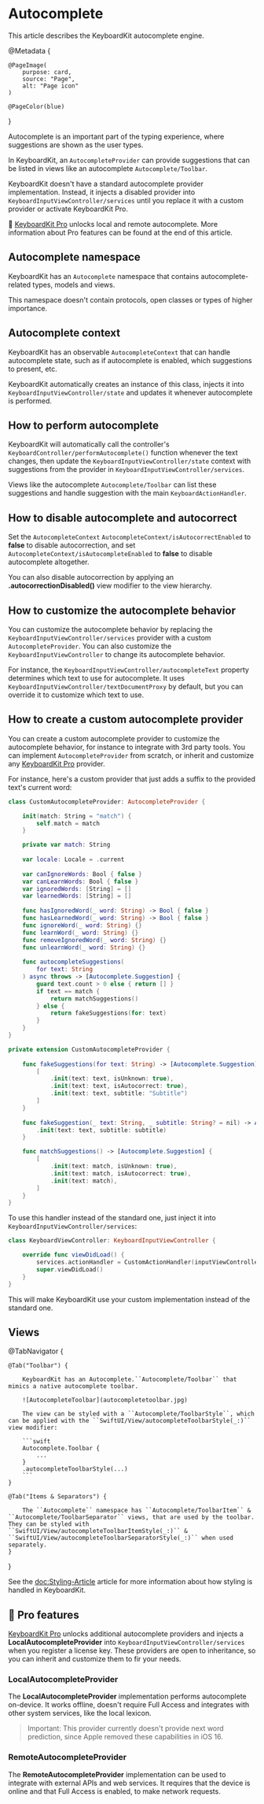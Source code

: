 # Autocomplete

This article describes the KeyboardKit autocomplete engine.

@Metadata {

    @PageImage(
        purpose: card,
        source: "Page",
        alt: "Page icon"
    )

    @PageColor(blue)
}

Autocomplete is an important part of the typing experience, where suggestions are shown as the user types.

In KeyboardKit, an ``AutocompleteProvider`` can provide suggestions that can be listed in views like an autocomplete ``Autocomplete/Toolbar``.

KeyboardKit doesn't have a standard autocomplete provider implementation. Instead, it injects a disabled provider into ``KeyboardInputViewController/services`` until you replace it with a custom provider or activate KeyboardKit Pro.

👑 [KeyboardKit Pro][Pro] unlocks local and remote autocomplete. More information about Pro features can be found at the end of this article.

[Pro]: https://github.com/KeyboardKit/KeyboardKitPro



## Autocomplete namespace

KeyboardKit has an ``Autocomplete`` namespace that contains autocomplete-related types, models and views.

This namespace doesn't contain protocols, open classes or types of higher importance.



## Autocomplete context

KeyboardKit has an observable ``AutocompleteContext`` that can handle autocomplete state, such as if autocomplete is enabled, which suggestions to present, etc.

KeyboardKit automatically creates an instance of this class, injects it into ``KeyboardInputViewController/state`` and updates it whenever autocomplete is performed.



## How to perform autocomplete

KeyboardKit will automatically call the controller's ``KeyboardController/performAutocomplete()`` function whenever the text changes, then update the ``KeyboardInputViewController/state`` context with suggestions from the provider in ``KeyboardInputViewController/services``.

Views like the autocomplete ``Autocomplete/Toolbar`` can list these suggestions and handle suggestion with the main ``KeyboardActionHandler``.



## How to disable autocomplete and autocorrect

Set the ``AutocompleteContext`` ``AutocompleteContext/isAutocorrectEnabled`` to **false** to disable autocorrection, and set ``AutocompleteContext/isAutocompleteEnabled`` to **false** to disable autocomplete altogether.

You can also disable autocorrection by applying an **.autocorrectionDisabled()** view modifier to the view hierarchy.



## How to customize the autocomplete behavior

You can customize the autocomplete behavior by replacing the ``KeyboardInputViewController/services`` provider with a custom ``AutocompleteProvider``. You can also customize the ``KeyboardInputViewController`` to change its autocomplete behavior.

For instance, the ``KeyboardInputViewController/autocompleteText`` property determines which text to use for autocomplete. It uses ``KeyboardInputViewController/textDocumentProxy`` by default, but you can override it to customize which text to use.



## How to create a custom autocomplete provider

You can create a custom autocomplete provider to customize the autocomplete behavior, for instance to integrate with 3rd party tools. You can implement ``AutocompleteProvider`` from scratch, or inherit and customize any [KeyboardKit Pro][Pro] provider. 

For instance, here's a custom provider that just adds a suffix to the provided text's current word:

```swift
class CustomAutocompleteProvider: AutocompleteProvider {

    init(match: String = "match") {
        self.match = match
    }

    private var match: String
    
    var locale: Locale = .current
    
    var canIgnoreWords: Bool { false }
    var canLearnWords: Bool { false }
    var ignoredWords: [String] = []
    var learnedWords: [String] = []
    
    func hasIgnoredWord(_ word: String) -> Bool { false }
    func hasLearnedWord(_ word: String) -> Bool { false }
    func ignoreWord(_ word: String) {}
    func learnWord(_ word: String) {}
    func removeIgnoredWord(_ word: String) {}
    func unlearnWord(_ word: String) {}
    
    func autocompleteSuggestions(
        for text: String
    ) async throws -> [Autocomplete.Suggestion] {
        guard text.count > 0 else { return [] }
        if text == match {
            return matchSuggestions()
        } else {
            return fakeSuggestions(for: text)
        }
    }
}

private extension CustomAutocompleteProvider {
    
    func fakeSuggestions(for text: String) -> [Autocomplete.Suggestion] {
        [
            .init(text: text, isUnknown: true),
            .init(text: text, isAutocorrect: true),
            .init(text: text, subtitle: "Subtitle")
        ]
    }
    
    func fakeSuggestion(_ text: String, _ subtitle: String? = nil) -> Autocomplete.Suggestion {
        .init(text: text, subtitle: subtitle)
    }

    func matchSuggestions() -> [Autocomplete.Suggestion] {
        [
            .init(text: match, isUnknown: true),
            .init(text: match, isAutocorrect: true),
            .init(text: match),
        ]
    }
}
```

To use this handler instead of the standard one, just inject it into ``KeyboardInputViewController/services``:

```swift
class KeyboardViewController: KeyboardInputViewController {

    override func viewDidLoad() {
        services.actionHandler = CustomActionHandler(inputViewController: self)
        super.viewDidLoad()
    }
}
```

This will make KeyboardKit use your custom implementation instead of the standard one.



## Views

@TabNavigator {
    
    @Tab("Toolbar") {
        
        KeyboardKit has an Autocomplete.``Autocomplete/Toolbar`` that mimics a native autocomplete toolbar.
        
        ![AutocompleteToolbar](autocompletetoolbar.jpg)
            
        The view can be styled with a ``Autocomplete/ToolbarStyle``, which can be applied with the ``SwiftUI/View/autocompleteToolbarStyle(_:)`` view modifier:
        
        ```swift
        Autocomplete.Toolbar {
            ...
        }
        .autocompleteToolbarStyle(...)
        ```
    }
        
    @Tab("Items & Separators") {
        
        The ``Autocomplete`` namespace has ``Autocomplete/ToolbarItem`` & ``Autocomplete/ToolbarSeparator`` views, that are used by the toolbar. They can be styled with ``SwiftUI/View/autocompleteToolbarItemStyle(_:)`` & ``SwiftUI/View/autocompleteToolbarSeparatorStyle(_:)`` when used separately.
    }
}

See the <doc:Styling-Article> article for more information about how styling is handled in KeyboardKit.


## 👑 Pro features

[KeyboardKit Pro][Pro] unlocks additional autocomplete providers and injects a **LocalAutocompleteProvider** into ``KeyboardInputViewController/services`` when you register a license key. These providers are open to inheritance, so you can inherit and customize them to fir your needs.

### LocalAutocompleteProvider

The **LocalAutocompleteProvider** implementation performs autocomplete on-device. It works offline, doesn't require Full Access and integrates with other system services, like the local lexicon.

> Important: This provider currently doesn't provide next word prediction, since Apple removed these capabilities in iOS 16. 

### RemoteAutocompleteProvider

The **RemoteAutocompleteProvider** implementation can be used to integrate with external APIs and web services. It requires that the device is online and that Full Access is enabled, to make network requests. 

[Pro]: https://github.com/KeyboardKit/KeyboardKitPro
